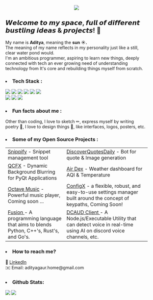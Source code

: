 <div align="center" style="background-image: url('https://pic.longtao.fun/pics/24/8712160154167691113610916885165716016931_gopic_.gif'); background-size: cover; background-position: center; padding: 20px;">
    <p align="center">
        <a href="">
            <img src="Hello.gif"/>
        </a>
    </p>
    <h2 align="left"><b>𝙒𝙚𝙡𝙘𝙤𝙢𝙚 𝙩𝙤 𝙢𝙮 𝙨𝙥𝙖𝙘𝙚, 𝙛𝙪𝙡𝙡 𝙤𝙛 𝙙𝙞𝙛𝙛𝙚𝙧𝙚𝙣𝙩 𝙗𝙪𝙨𝙩𝙡𝙞𝙣𝙜 𝙞𝙙𝙚𝙖𝙨 & 𝙥𝙧𝙤𝙟𝙚𝙘𝙩𝙨!
</b> 🌟</h2>
   <p align="left">My name is <b>Aditya</b>, meaning the <b>sun ☀.</b><br>The meaning of my name reflects in my personality just like a still, clear water pond would. <br>I'm an ambitious programmer, aspiring to learn new things, deeply connected with tech an ever growing need of understanding technology from It's core and rebuilding things myself from scratch. 
   </p>
<h3><li align="left">Tech Stack : </li></h3>
<p align="left">
        <a>
            <img src="https://img.shields.io/badge/-Python-3776AB?logo=python&logoColor=white&style=for-the-badge"/>
        </a>
    <a>
            <img src="https://img.shields.io/badge/-C-A8B9CC?logo=c&logoColor=white&style=for-the-badge"/>
        </a>
    <a>
            <img src="https://img.shields.io/badge/-C++-00599C?logo=cplusplus&logoColor=white&style=for-the-badge"/>
        </a>
        <a>
            <img src="https://img.shields.io/badge/-C%23-239120?logo=csharp&logoColor=white&style=for-the-badge"/>
        </a>
        <a>
            <img src="https://img.shields.io/badge/-JavaScript-F7DF1E?logo=javascript&logoColor=black&style=for-the-badge"/>
        </a>
        <a>
            <img src="https://img.shields.io/badge/-Arduino-00979D?logo=arduino&logoColor=white&style=for-the-badge"/>
        </a>
    <br>
    <a>
        <img src="https://img.shields.io/badge/-Flask-000000?logo=flask&logoColor=white&style=for-the-badge"/>
    </a>
    <a>
        <img src="https://img.shields.io/badge/-PyQt6-41CD52?logo=qt&logoColor=white&style=for-the-badge"/>
    </a>
    <a>
        <img src="https://img.shields.io/badge/-Unity-000000?logo=unity&logoColor=white&style=for-the-badge"/>
    </a>
</p>
<h3><li align="left">Fun facts about me : </li></h3>
  <p align="left">Other than coding, I love to sketch ✏, express myself by writing poetry 📜, I love to design things 🎨, like interfaces, logos, posters, etc.</p>
<h3><li align="left">Some of my Open Source Projects :  </li></h3>
    <table align="center">
        <tr>
            <td><a href="https://github.com/xdityagr/Project-Snippify">Snippify</a> - Snippet management tool</td>
            <td><a href="https://github.com/xdityagr/Project-DiscoverQuotesDaily">DiscoverQuotesDaily</a> - Bot for quote & Image generation</td>
        </tr>
        <tr>
            <td><a href="https://github.com/xdityagr/QCFX-Python">QCFX</a> - Dynamic Background Blurring for PyQt Applications</td>
            <td><a href="https://github.com/xdityagr/Project-AirDex">Air Dex</a> - Weather dashboard for AQI & Temperature</td>
        </tr>
        <tr>
            <td><a href="https://github.com/xdityagr/OctaveMusic">Octave Music</a> - Powerful music player, Coming soon ...</td>
            <td><a href="https://github.com/xdityagr/ConfigX">ConfigX</a> - a flexible, robust, and easy-to-use settings manager built around the concept of keypaths, Coming Soon!</td>
        </tr>
        <tr>
            <td><a href="https://github.com/xdityagr/Fusion">Fusion </a>- A programming language that aims to blends Python, C++'s, Rust's, and Go's.</td>
            <td><a href="https://github.com/xdityagr/DCAUD-Discord-Voice-Detection">DCAUD Client </a>- A Node.js/Executable Utility that can detect voice in real-time using AI on discord voice channels, etc. </td>
        </tr>        
    </table>
    
<h3><li align="left">How to reach me? </li></h3>
<p align="left">
💼 <a href="https://www.linkedin.com/in/aditya-gaur-1332b7273/">LinkedIn</a><br>
✉️ Email: adityagaur.home@gmail.com
</p>
<h3><li align="left">Github Stats: </li></h3>
<p>
    <a>
        <img src="https://github-readme-stats.vercel.app/api?username=xdityagr&show_icons=true&theme=dark" align="left"/>
    </a>
    <a>
        <img src="https://github-readme-stats.vercel.app/api/top-langs/?username=xdityagr&theme=dark" align="left"/>
    </a>
    </p>
</p>

    
</div>
